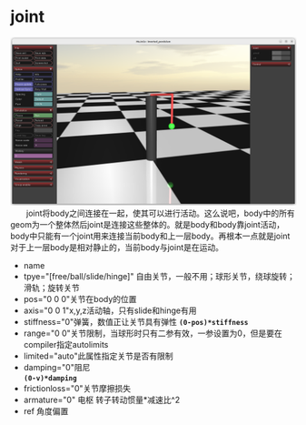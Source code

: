 # joint
![](../asset/joint.png)
&emsp;&emsp;joint将body之间连接在一起，使其可以进行活动。这么说吧，body中的所有geom为一个整体然后joint是连接这些整体的。就是body和body靠joint活动，body中只能有一个joint用来连接当前body和上一层body。再根本一点就是joint对于上一层body是相对静止的，当前body与joint是在运动。
* name
* tpye="[free/ball/slide/hinge]" 自由关节，一般不用；球形关节，绕球旋转；滑轨；旋转关节
* pos="0 0 0"关节在body的位置
* axis="0 0 1"x,y,z活动轴，只有slide和hinge有用
* stiffness="0"弹簧，数值正让关节具有弹性
**`(0-pos)*stiffness`**
* range="0 0"关节限制，当球形时只有二参有效，一参设置为0，但是要在compiler指定autolimits
* limited="auto"此属性指定关节是否有限制
* damping="0"阻尼   
**`(0-v)*damping`**
* frictionloss="0"关节摩擦损失
* armature="0" 电枢 转子转动惯量*减速比^2
* ref 角度偏置